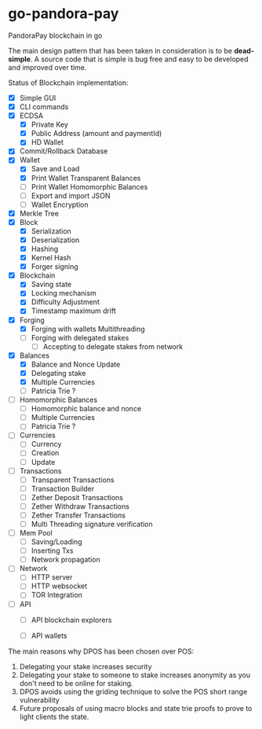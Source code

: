 # go-pandora-pay
PandoraPay blockchain in go

The main design pattern that has been taken in consideration is to be **dead-simple**. A source code that is simple is bug free and easy to be developed and improved over time.

Status of Blockchain implementation:

- [x] Simple GUI
- [x] CLI commands
- [x] ECDSA
    - [x] Private Key
    - [x] Public Address (amount and paymentId)
    - [x] HD Wallet
- [x] Commit/Rollback Database
- [x] Wallet
    - [x] Save and Load
    - [x] Print Wallet Transparent Balances
    - [ ] Print Wallet Homomorphic Balances
    - [ ] Export and import JSON        
    - [ ] Wallet Encryption
- [x] Merkle Tree
- [x] Block
    - [x] Serialization
    - [x] Deserialization
    - [x] Hashing
    - [x] Kernel Hash
    - [x] Forger signing  
- [x] Blockchain
    - [x] Saving state
    - [x] Locking mechanism
    - [x] Difficulty Adjustment
    - [x] Timestamp maximum drift    
- [x] Forging
    - [x] Forging with wallets Multithreading    
    - [ ] Forging with delegated stakes
        - [ ] Accepting to delegate stakes from network  
- [x] Balances
    - [x] Balance and Nonce Update
    - [x] Delegating stake
    - [x] Multiple Currencies
    - [ ] Patricia Trie ?
- [ ] Homomorphic Balances
    - [ ] Homomorphic balance and nonce   
    - [ ] Multiple Currencies
    - [ ] Patricia Trie ?
- [ ] Currencies
    - [ ] Currency
    - [ ] Creation
    - [ ] Update  
- [ ] Transactions
    - [ ] Transparent Transactions
    - [ ] Transaction Builder
    - [ ] Zether Deposit Transactions
    - [ ] Zether Withdraw Transactions
    - [ ] Zether Transfer Transactions
    - [ ] Multi Threading signature verification
- [ ] Mem Pool
    - [ ] Saving/Loading
    - [ ] Inserting Txs
    - [ ] Network propagation
- [ ] Network
    - [ ] HTTP server
    - [ ] HTTP websocket
    - [ ] TOR Integration
- [ ] API
    - [ ] API blockchain explorers
    - [ ] API wallets    
    
    
The main reasons why DPOS has been chosen over POS:
1. Delegating your stake increases security 
2. Delegating your stake to someone to stake increases anonymity as you don't need to be online for staking.
3. DPOS avoids using the griding technique to solve the POS short range vulnerability
4. Future proposals of using macro blocks and state trie proofs to prove to light clients the state. 